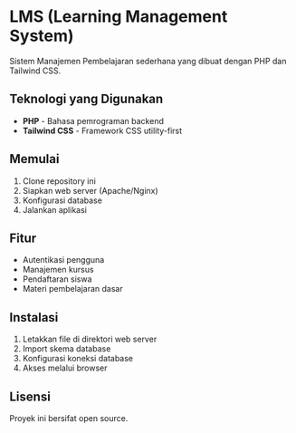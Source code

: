 # LMS (Learning Management System)

Sistem Manajemen Pembelajaran sederhana yang dibuat dengan PHP dan Tailwind CSS.

## Teknologi yang Digunakan

- **PHP** - Bahasa pemrograman backend
- **Tailwind CSS** - Framework CSS utility-first

## Memulai

1. Clone repository ini
2. Siapkan web server (Apache/Nginx)
3. Konfigurasi database
4. Jalankan aplikasi

## Fitur

- Autentikasi pengguna
- Manajemen kursus
- Pendaftaran siswa
- Materi pembelajaran dasar

## Instalasi

1. Letakkan file di direktori web server
2. Import skema database
3. Konfigurasi koneksi database
4. Akses melalui browser

## Lisensi

Proyek ini bersifat open source.